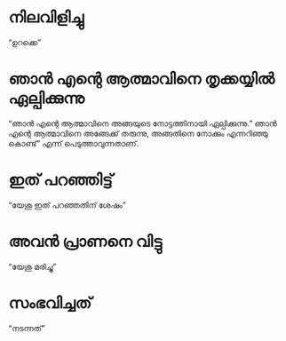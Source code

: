 # നിലവിളിച്ചു
“ഉറക്കെ”
# ഞാൻ എന്റെ ആത്മാവിനെ തൃക്കയ്യിൽ ഏല്പിക്കുന്നു
“ഞാൻ എന്റെ ആത്മാവിനെ അങ്ങയുടെ നോട്ടത്തിനായി ഏല്പിക്കുന്നു.” ഞാൻ എന്റെ ആത്മാവിനെ അങ്ങേക്ക് തരുന്നു, അങ്ങതിനെ നോക്കും എന്നറിഞ്ഞു കൊണ്ട്” എന്ന് പെടുത്താവുന്നതാണ്.
# ഇത് പറഞ്ഞിട്ട്
“യേശു ഇത് പറഞ്ഞതിന് ശേഷം”
# അവൻ പ്രാണനെ വിട്ടു
“യേശു മരിച്ചു”
# സംഭവിച്ചത്
“നടന്നത്”
